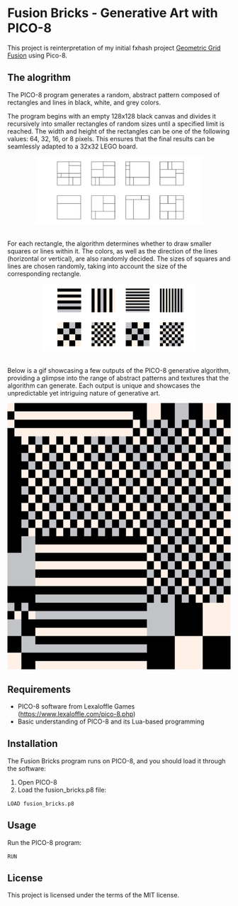 # Fusion Bricks - Generative Art with PICO-8

This project is reinterpretation of my initial fxhash project [Geometric Grid Fusion](https://www.fxhash.xyz/generative/24620) using Pico-8. 

## The alogrithm

The PICO-8 program generates a random, abstract pattern composed of rectangles and lines in black, white, and grey colors.

The program begins with an empty 128x128 black canvas and divides it recursively into smaller rectangles of random sizes until a specified limit is reached. The width and height of the rectangles can be one of the following values: 64, 32, 16, or 8 pixels. This ensures that the final results can be seamlessly adapted to a 32x32 LEGO board.

<div style="display:block;margin:auto;height:75%;width:75%">
    <img src="images/grids.png">
</div>

</br>

For each rectangle, the algorithm determines whether to draw smaller squares or lines within it. The colors, as well as the direction of the lines (horizontal or vertical), are also randomly decided. The sizes of squares and lines are chosen randomly, taking into account the size of the corresponding rectangle.

<div style="display:block;margin:auto;height:70%;width:70%">
    <img src="images/rects-lines.png">
</div>

</br>

Below is a gif showcasing a few outputs of the PICO-8 generative algorithm, providing a glimpse into the range of abstract patterns and textures that the algorithm can generate. Each output is unique and showcases the unpredictable yet intriguing nature of generative art.

<p align="center">
  <img width="600" height="600" src="images/ggflego.gif">
</p>

## Requirements
- PICO-8 software from Lexaloffle Games (https://www.lexaloffle.com/pico-8.php)
- Basic understanding of PICO-8 and its Lua-based programming

## Installation
The Fusion Bricks program runs on PICO-8, and you should load it through the software:

1. Open PICO-8
2. Load the fusion_bricks.p8 file:

```
LOAD fusion_bricks.p8
```

## Usage
Run the PICO-8 program:

```
RUN
```

## License
This project is licensed under the terms of the MIT license.

